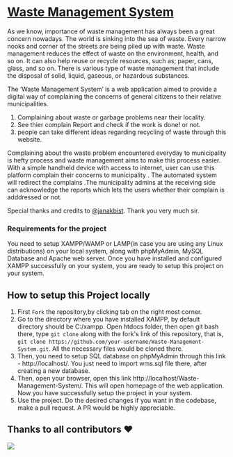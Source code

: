 # [Waste Management System](https://waste-managemnt-system.000webhostapp.com/)

As we know, importance of waste management has always been a great concern nowadays. The world is sinking into the sea of waste. Every narrow nooks and corner of the streets are being piled up with waste. Waste management reduces the effect of waste on the environment, health, and so on. It can also help reuse or recycle resources, such as; paper, cans, glass, and so on. There is various type of waste management that include the disposal of solid, liquid, gaseous, or hazardous substances. 



The ‘Waste Management System’ is a web application aimed to provide a digital way of complaining the concerns of general citizens to their relative municipalities.
1. Complaining about waste or garbage problems near their locality.
2. See thier complain Report and check if the work is done! or not.
3. people can take different ideas regarding recycling of waste through this website.

Complaining about the waste problem encountered everyday to municipality is hefty process and waste management aims to make this process easier. With a simple handheld device with access to internet, user can use this platform complain their concerns to municipality . The automated system will redirect the complains .The municipality admins at the receiving side can acknowledge the reports which lets the users whether their complain is adddressed or not.

Special thanks and credits to [@janakbist](https://github.com/janakbist/). Thank you very much sir.

### Requirements for the project

You need to setup XAMPP/WAMP or LAMP(in case you are using any Linux distributions) on your local system, along with phpMyAdmin, MySQL Database and Apache web server. Once you have installed and configured XAMPP successfully on your system, you are ready to setup this project on your system. 

## How to setup this Project locally

1. First `Fork` the repository,by clicking tab on the right most corner.
2. Go to the directory where you have installed XAMPP, by default directory should be C:/xampp. Open htdocs folder, then open git bash there, type `git clone` along with the fork's link of this repository, that is, `git clone https://github.com/your-username/Waste-Management-System.git`. All the necessary files would be cloned there.
3. Then, you need to setup SQL database on phpMyAdmin through this link -  http://localhost/. You just need to import wms.sql file there, after creating a new database.
4. Then, open your browser, open this link http://localhost/Waste-Management-System/. This will open homepage of the web application. Now you have successfully setup the project in your system.
5. Use the project. Do the desired changes if you want in the codebase, make a pull request. A PR would be highly appreciable. 

## Thanks to all contributors ❤

 <a href = "https://github.com/imlakshay08/waste-management-system/graphs/contributors">
   <img src = "https://contrib.rocks/image?repo=imlakshay08/waste-management-system"/>
 </a>


